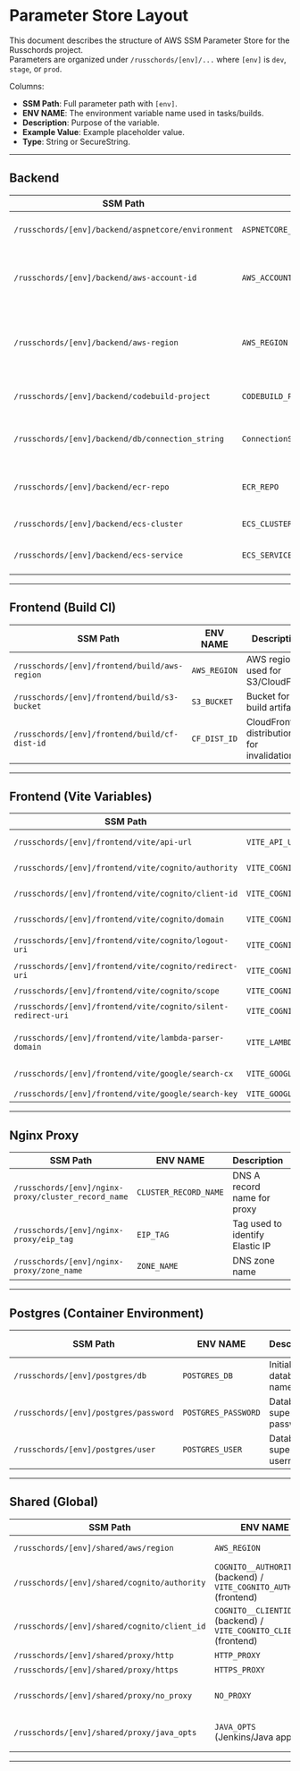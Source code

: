 # Parameter Store Layout

This document describes the structure of AWS SSM Parameter Store for the Russchords project.  
Parameters are organized under `/russchords/[env]/...` where `[env]` is `dev`, `stage`, or `prod`.  

Columns:
- **SSM Path**: Full parameter path with `[env]`.
- **ENV NAME**: The environment variable name used in tasks/builds.
- **Description**: Purpose of the variable.
- **Example Value**: Example placeholder value.
- **Type**: String or SecureString.

---

## Backend

| SSM Path | ENV NAME | Description | Example Value | Type |
|----------|----------|-------------|---------------|------|
| `/russchords/[env]/backend/aspnetcore/environment` | `ASPNETCORE_ENVIRONMENT` | ASP.NET Core environment | `Production` | String |
| `/russchords/[env]/backend/aws-account-id` | `AWS_ACCOUNT_ID` | AWS account ID used in builds and scripts | `123456789012` | String |
| `/russchords/[env]/backend/aws-region` | `AWS_REGION` | Region for backend deployment (optional, may rely on shared) | `us-west-2` | String |
| `/russchords/[env]/backend/codebuild-project` | `CODEBUILD_PROJECT` | Name of CodeBuild project | `russchords-backend-build` | String |
| `/russchords/[env]/backend/db/connection_string` | `ConnectionStrings__DefaultConnection` | Database connection string for backend | `Host=db.internal;Port=5432;Database=app;Username=app;Password=p@ss;` | SecureString |
| `/russchords/[env]/backend/ecr-repo` | `ECR_REPO` | ECR repository for backend image | `russchords/backend-api` | String |
| `/russchords/[env]/backend/ecs-cluster` | `ECS_CLUSTER` | ECS cluster name | `russchords-stage` | String |
| `/russchords/[env]/backend/ecs-service` | `ECS_SERVICE` | ECS service name for backend | `backend-service` | String |

---

## Frontend (Build CI)

| SSM Path | ENV NAME | Description | Example Value | Type |
|----------|----------|-------------|---------------|------|
| `/russchords/[env]/frontend/build/aws-region` | `AWS_REGION` | AWS region used for S3/CloudFront | `us-west-2` | String |
| `/russchords/[env]/frontend/build/s3-bucket` | `S3_BUCKET` | Bucket for build artifacts | `russchords-stage` | String |
| `/russchords/[env]/frontend/build/cf-dist-id` | `CF_DIST_ID` | CloudFront distribution ID for invalidation | `E2ABCDEF123456` | String |

---

## Frontend (Vite Variables)

| SSM Path | ENV NAME | Description | Example Value | Type |
|----------|----------|-------------|---------------|------|
| `/russchords/[env]/frontend/vite/api-url` | `VITE_API_URL` | Base URL of backend API | `https://api.example.com` | String |
| `/russchords/[env]/frontend/vite/cognito/authority` | `VITE_COGNITO_AUTHORITY` | Cognito authority/issuer | `https://cognito-idp.us-west-2.amazonaws.com/us-west-2_XXXX` | String |
| `/russchords/[env]/frontend/vite/cognito/client-id` | `VITE_COGNITO_CLIENT_ID` | Cognito app client ID | `1abc2def3ghi4jkl5` | String |
| `/russchords/[env]/frontend/vite/cognito/domain` | `VITE_COGNITO_DOMAIN` | Cognito Hosted UI domain | `https://auth.example.com` | String |
| `/russchords/[env]/frontend/vite/cognito/logout-uri` | `VITE_COGNITO_LOGOUT_URI` | Redirect URI after logout | `https://stage.example.com` | String |
| `/russchords/[env]/frontend/vite/cognito/redirect-uri` | `VITE_COGNITO_REDIRECT_URI` | Redirect URI after login | `https://stage.example.com/auth/callback` | String |
| `/russchords/[env]/frontend/vite/cognito/scope` | `VITE_COGNITO_SCOPE` | OpenID scopes | `openid email profile` | String |
| `/russchords/[env]/frontend/vite/cognito/silent-redirect-uri` | `VITE_COGNITO_SILENT_REDIRECT_URI` | Silent renew redirect URI | `https://stage.example.com/auth/silent-redirect` | String |
| `/russchords/[env]/frontend/vite/lambda-parser-domain` | `VITE_LAMBDA_PARSER_DOMAIN` | Domain used by lambda parser | `example.com` | String |
| `/russchords/[env]/frontend/vite/google/search-cx` | `VITE_GOOGLE_SEARCH_CX` | Google custom search CX ID | `a1b2c3d4e5f6g7h8` | String |
| `/russchords/[env]/frontend/vite/google/search-key` | `VITE_GOOGLE_SEARCH_KEY` | Google API key | `AIza...xyz` | SecureString |

---

## Nginx Proxy

| SSM Path | ENV NAME | Description | Example Value | Type |
|----------|----------|-------------|---------------|------|
| `/russchords/[env]/nginx-proxy/cluster_record_name` | `CLUSTER_RECORD_NAME` | DNS A record name for proxy | `proxy` | String |
| `/russchords/[env]/nginx-proxy/eip_tag` | `EIP_TAG` | Tag used to identify Elastic IP | `NginxProxyEIP` | String |
| `/russchords/[env]/nginx-proxy/zone_name` | `ZONE_NAME` | DNS zone name | `static.example.local` | String |

---

## Postgres (Container Environment)

| SSM Path | ENV NAME | Description | Example Value | Type |
|----------|----------|-------------|---------------|------|
| `/russchords/[env]/postgres/db` | `POSTGRES_DB` | Initial database name | `appdb` | String |
| `/russchords/[env]/postgres/password` | `POSTGRES_PASSWORD` | Database superuser password | `S0meStrongP@ss` | SecureString |
| `/russchords/[env]/postgres/user` | `POSTGRES_USER` | Database superuser username | `appuser` | String |

---

## Shared (Global)

| SSM Path | ENV NAME | Description | Example Value | Type |
|----------|----------|-------------|---------------|------|
| `/russchords/[env]/shared/aws/region` | `AWS_REGION` | Global AWS region for all services | `us-west-2` | String |
| `/russchords/[env]/shared/cognito/authority` | `COGNITO__AUTHORITY` (backend) / `VITE_COGNITO_AUTHORITY` (frontend) | Shared Cognito authority | `https://cognito-idp.us-west-2.amazonaws.com/us-west-2_XXXX` | String |
| `/russchords/[env]/shared/cognito/client_id` | `COGNITO__CLIENTID` (backend) / `VITE_COGNITO_CLIENT_ID` (frontend) | Shared Cognito client ID | `1abc2def3ghi4jkl5` | String |
| `/russchords/[env]/shared/proxy/http` | `HTTP_PROXY` | HTTP proxy URL | `http://proxy.internal.local:8888` | String |
| `/russchords/[env]/shared/proxy/https` | `HTTPS_PROXY` | HTTPS proxy URL | `http://proxy.internal.local:8888` | String |
| `/russchords/[env]/shared/proxy/no_proxy` | `NO_PROXY` | Comma-separated list of no-proxy hosts | `169.254.169.254,127.0.0.1,.svc,.cluster.local` | String |
| `/russchords/[env]/shared/proxy/java_opts` | `JAVA_OPTS` (Jenkins/Java apps) | JVM proxy/nonProxyHosts config | `-Dhttp.proxyHost=proxy.internal.local -Dhttp.proxyPort=8888 -Dhttp.nonProxyHosts=localhost|127.0.0.1|*.svc|*.cluster.local` | String |

---
